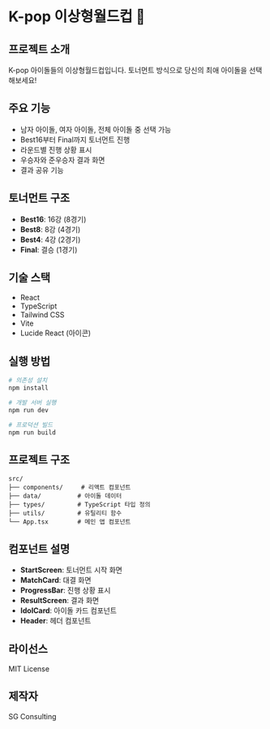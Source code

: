 # K-pop 이상형월드컵 🎵

## 프로젝트 소개
K-pop 아이돌들의 이상형월드컵입니다. 토너먼트 방식으로 당신의 최애 아이돌을 선택해보세요!

## 주요 기능
- 남자 아이돌, 여자 아이돌, 전체 아이돌 중 선택 가능
- Best16부터 Final까지 토너먼트 진행
- 라운드별 진행 상황 표시
- 우승자와 준우승자 결과 화면
- 결과 공유 기능

## 토너먼트 구조
- **Best16**: 16강 (8경기)
- **Best8**: 8강 (4경기)
- **Best4**: 4강 (2경기)
- **Final**: 결승 (1경기)

## 기술 스택
- React
- TypeScript
- Tailwind CSS
- Vite
- Lucide React (아이콘)

## 실행 방법
```bash
# 의존성 설치
npm install

# 개발 서버 실행
npm run dev

# 프로덕션 빌드
npm run build
```

## 프로젝트 구조
```
src/
├── components/     # 리액트 컴포넌트
├── data/          # 아이돌 데이터
├── types/         # TypeScript 타입 정의
├── utils/         # 유틸리티 함수
└── App.tsx        # 메인 앱 컴포넌트
```

## 컴포넌트 설명
- **StartScreen**: 토너먼트 시작 화면
- **MatchCard**: 대결 화면
- **ProgressBar**: 진행 상황 표시
- **ResultScreen**: 결과 화면
- **IdolCard**: 아이돌 카드 컴포넌트
- **Header**: 헤더 컴포넌트

## 라이선스
MIT License

## 제작자
SG Consulting